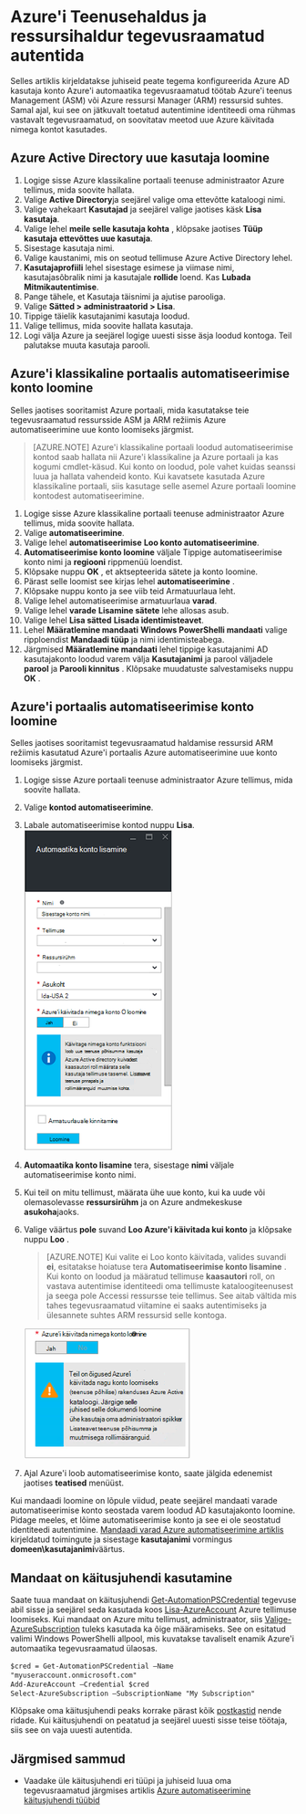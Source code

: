 <properties
   pageTitle="Azure'i AD kasutajakonto konfigureerimine | Microsoft Azure'i"
   description="Selles artiklis kirjeldatakse, kuidas konfigureerida Azure AD kasutaja konto mandaadi tegevusraamatud Azure'i automaatika ARM ja ASM autentimiseks."
   services="automation"
   documentationCenter=""
   authors="MGoedtel"
   manager="jwhit"
   editor="tysonn"
   keywords="Azure'i active directory kasutaja azure teenuse haldus azure ad kasutajakonto" />
<tags
   ms.service="automation"
   ms.devlang="na"
   ms.topic="get-started-article"
   ms.tgt_pltfrm="na"
   ms.workload="infrastructure-services"
   ms.date="09/12/2016"
   ms.author="magoedte" />

# <a name="authenticate-runbooks-with-azure-service-management-and-resource-manager"></a>Azure'i Teenusehaldus ja ressursihaldur tegevusraamatud autentida

Selles artiklis kirjeldatakse juhiseid peate tegema konfigureerida Azure AD kasutaja konto Azure'i automaatika tegevusraamatud töötab Azure'i teenus Management (ASM) või Azure ressursi Manager (ARM) ressursid suhtes.  Samal ajal, kui see on jätkuvalt toetatud autentimine identiteedi oma rühmas vastavalt tegevusraamatud, on soovitatav meetod uue Azure käivitada nimega kontot kasutades.       

## <a name="create-a-new-azure-active-directory-user"></a>Azure Active Directory uue kasutaja loomine

1. Logige sisse Azure klassikaline portaali teenuse administraator Azure tellimus, mida soovite hallata.
2. Valige **Active Directory**ja seejärel valige oma ettevõtte kataloogi nimi.
3. Valige vahekaart **Kasutajad** ja seejärel valige jaotises käsk **Lisa kasutaja**.
4. Valige lehel **meile selle kasutaja kohta** , klõpsake jaotises **Tüüp kasutaja** **ettevõttes uue kasutaja**.
5. Sisestage kasutaja nimi.  
6. Valige kaustanimi, mis on seotud tellimuse Azure Active Directory lehel.
7. **Kasutajaprofiili** lehel sisestage esimese ja viimase nimi, kasutajasõbralik nimi ja kasutajale **rollide** loend.  Kas **Lubada Mitmikautentimise**.
8. Pange tähele, et Kasutaja täisnimi ja ajutise parooliga.
9. Valige **Sätted > administraatorid > Lisa**.
10. Tippige täielik kasutajanimi kasutaja loodud.
11. Valige tellimus, mida soovite hallata kasutaja.
12. Logi välja Azure ja seejärel logige uuesti sisse äsja loodud kontoga. Teil palutakse muuta kasutaja parooli.


## <a name="create-an-automation-account-in-azure-classic-portal"></a>Azure'i klassikaline portaalis automatiseerimise konto loomine
Selles jaotises sooritamist Azure portaali, mida kasutatakse teie tegevusraamatud ressursside ASM ja ARM režiimis Azure automatiseerimine uue konto loomiseks järgmist.  

>[AZURE.NOTE] Azure'i klassikaline portaali loodud automatiseerimise kontod saab hallata nii Azure'i klassikaline ja Azure portaali ja kas kogumi cmdlet-käsud. Kui konto on loodud, pole vahet kuidas seanssi luua ja hallata vahendeid konto. Kui kavatsete kasutada Azure klassikaline portaali, siis kasutage selle asemel Azure portaali loomine kontodest automatiseerimine.


1. Logige sisse Azure klassikaline portaali teenuse administraator Azure tellimus, mida soovite hallata.
2. Valige **automatiseerimine**.
3. Valige lehel **automatiseerimise** **Loo konto automatiseerimine**.
4. **Automatiseerimise konto loomine** väljale Tippige automatiseerimise konto nimi ja **regiooni** rippmenüü loendist.  
5. Klõpsake nuppu **OK** , et aktsepteerida sätete ja konto loomine.
6. Pärast selle loomist see kirjas lehel **automatiseerimine** .
7. Klõpsake nuppu konto ja see viib teid Armatuurlaua leht.  
8. Valige lehel automatiseerimise armatuurlaua **varad**.
9. Valige lehel **varade** **Lisamine sätete** lehe allosas asub.
10. Valige lehel **Lisa sätted** **Lisada identimisteavet**.
11. Lehel **Määratlemine mandaati** **Windows PowerShelli mandaati** valige ripploendist **Mandaadi tüüp** ja nimi identimisteabega.
12. Järgmised **Määratlemine mandaati** lehel tippige kasutajanimi AD kasutajakonto loodud varem välja **Kasutajanimi** ja parool väljadele **parool** ja **Parooli kinnitus** . Klõpsake muudatuste salvestamiseks nuppu **OK** .

## <a name="create-an-automation-account-in-the-azure-portal"></a>Azure'i portaalis automatiseerimise konto loomine

Selles jaotises sooritamist tegevusraamatud haldamise ressursid ARM režiimis kasutatud Azure'i portaalis Azure automatiseerimine uue konto loomiseks järgmist.  

1. Logige sisse Azure portaali teenuse administraator Azure tellimus, mida soovite hallata.
2. Valige **kontod automatiseerimine**.
3. Labale automatiseerimise kontod nuppu **Lisa**.<br>![Automaatika konto lisamine](media/automation-sec-configure-azure-runas-account/add-automation-acct-properties.png)
2. **Automaatika konto lisamine** tera, sisestage **nimi** väljale automatiseerimise konto nimi.
5. Kui teil on mitu tellimust, määrata ühe uue konto, kui ka uude või olemasolevasse **ressursirühm** ja on Azure andmekeskuse **asukoha**jaoks.
3. Valige väärtus **pole** suvand **Loo Azure'i käivitada kui konto** ja klõpsake nuppu **Loo** .  

    >[AZURE.NOTE] Kui valite ei Loo konto käivitada, valides suvandi **ei**, esitatakse hoiatuse tera **Automatiseerimise konto lisamine** .  Kui konto on loodud ja määratud tellimuse **kaasautori** roll, on vastava autentimise identiteedi oma tellimuste kataloogiteenusest ja seega pole Accessi ressursse teie tellimus.  See aitab vältida mis tahes tegevusraamatud viitamine ei saaks autentimiseks ja ülesannete suhtes ARM ressursid selle kontoga.

    ![Lisage automatiseerimise konto hoiatus](media/automation-sec-configure-azure-runas-account/add-automation-acct-properties-error.png)

4. Ajal Azure'i loob automatiseerimise konto, saate jälgida edenemist jaotises **teatised** menüüst.

Kui mandaadi loomine on lõpule viidud, peate seejärel mandaati varade automatiseerimise konto seostada varem loodud AD kasutajakonto loomine.  Pidage meeles, et lõime automatiseerimise konto ja see ei ole seostatud identiteedi autentimine.  [Mandaadi varad Azure automatiseerimine artiklis](../automation/automation-credentials.md#creating-a-new-credential) kirjeldatud toimingute ja sisestage **kasutajanimi** vormingus **domeen\kasutajanimi**väärtus.

## <a name="use-the-credential-in-a-runbook"></a>Mandaat on käitusjuhendi kasutamine

Saate tuua mandaat on käitusjuhendi [Get-AutomationPSCredential](http://msdn.microsoft.com/library/dn940015.aspx) tegevuse abil sisse ja seejärel seda kasutada koos [Lisa-AzureAccount](http://msdn.microsoft.com/library/azure/dn722528.aspx) Azure tellimuse loomiseks. Kui mandaat on Azure mitu tellimust, administraator, siis [Valige-AzureSubscription](http://msdn.microsoft.com/library/dn495203.aspx) tuleks kasutada ka õige määramiseks. See on esitatud valimi Windows PowerShelli allpool, mis kuvatakse tavaliselt enamik Azure'i automaatika tegevusraamatud ülaosas.

    $cred = Get-AutomationPSCredential –Name "myuseraccount.onmicrosoft.com"
    Add-AzureAccount –Credential $cred
    Select-AzureSubscription –SubscriptionName "My Subscription"

Klõpsake oma käitusjuhendi peaks korrake pärast kõik [postkastid](http://technet.microsoft.com/library/dn469257.aspx#bk_Checkpoints) nende ridade. Kui käitusjuhendi on peatatud ja seejärel uuesti sisse teise töötaja, siis see on vaja uuesti autentida.

## <a name="next-steps"></a>Järgmised sammud
* Vaadake üle käitusjuhendi eri tüüpi ja juhiseid luua oma tegevusraamatud järgmises artiklis [Azure automatiseerimine käitusjuhendi tüübid](../automation/automation-runbook-types.md)
